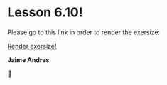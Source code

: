 # Lesson 6.10!

Please go to this link in order to render the exersize:

[Render exersize!](http://github.ekorre.org/2017-Google-Developer-Challenge/Lesson-6/10/index.html)

**Jaime Andres**

:see_no_evil:
